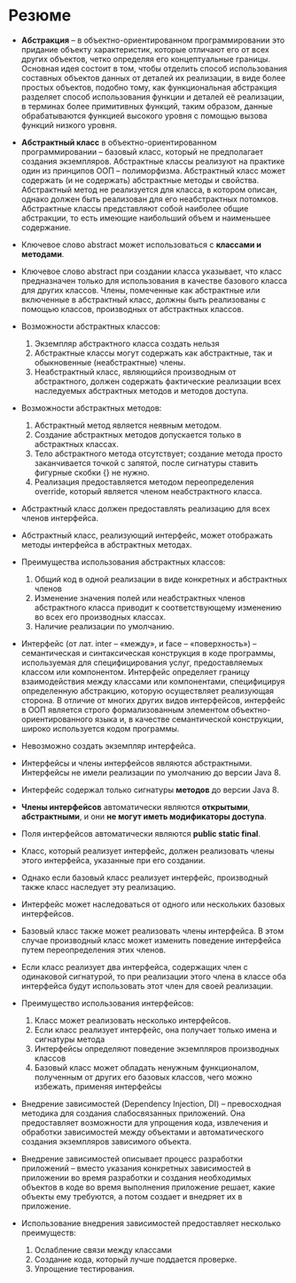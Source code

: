 # Резюме
- **Абстракция** – в объектно-ориентированном программировании это придание объекту характеристик, которые отличают его от всех других объектов, четко определяя его концептуальные границы. Основная идея состоит в том, чтобы отделить способ использования составных объектов данных от деталей их реализации, в виде более простых объектов, подобно тому, как функциональная абстракция разделяет способ использования функции и деталей её реализации, в терминах более примитивных функций, таким образом, данные обрабатываются функцией высокого уровня с помощью вызова функций низкого уровня.  
- **Абстрактный класс** в объектно-ориентированном программировании – базовый класс, который не предполагает создания экземпляров. Абстрактные классы реализуют на практике один из принципов ООП – полиморфизма. Абстрактный класс может содержать (и не содержать) абстрактные методы и свойства. Абстрактный метод не реализуется для класса, в котором описан, однако должен быть реализован для его неабстрактных потомков. Абстрактные классы представляют собой наиболее общие абстракции, то есть имеющие наибольший объем и наименьшее содержание.  
- Ключевое слово abstract может использоваться с **классами и методами**.  
- Ключевое слово abstract при создании класса указывает, что класс предназначен только для использования в качестве базового класса для других классов. Члены, помеченные как абстрактные или включенные в абстрактный класс, должны быть реализованы с помощью классов, производных от абстрактных классов.  
- Возможности абстрактных классов:
  1. Экземпляр абстрактного класса создать нельзя
  2. Абстрактные классы могут содержать как абстрактные, так и обыкновенные (неабстрактные) члены.
  3. Неабстрактный класс, являющийся производным от абстрактного, должен содержать фактические реализации всех наследуемых абстрактных методов и методов доступа.

- Возможности абстрактных методов:
  1. Абстрактный метод является неявным методом.
  2. Создание абстрактных методов допускается только в абстрактных классах.
  3. Тело абстрактного метода отсутствует; создание метода просто заканчивается точкой с запятой, после сигнатуры ставить фигурные скобки {} не нужно.
  4. Реализация предоставляется методом переопределения override, который является членом неабстрактного класса.

- Абстрактный класс должен предоставлять реализацию для всех членов интерфейса.  
- Абстрактный класс, реализующий интерфейс, может отображать методы интерфейса в абстрактных методах.  
- Преимущества использования абстрактных классов:
  1. Общий код в одной реализации в виде конкретных и абстрактных членов
  2. Изменение значения полей или неабстрактных членов абстрактного класса приводит к соответствующему изменению во всех его производных классах.
  3. Наличие реализации по умолчанию.

- Интерфейс (от лат. inter – «между», и face – «поверхность») – семантическая и синтаксическая конструкция в коде программы, используемая для специфицирования услуг, предоставляемых классом или компонентом. Интерфейс определяет границу взаимодействия между классами или компонентами, специфицируя определенную абстракцию, которую осуществляет реализующая сторона. В отличие от многих других видов интерфейсов, интерфейс в ООП является строго формализованным элементом объектно-ориентированного языка и, в качестве семантической конструкции, широко используется кодом программы.  
- Невозможно создать экземпляр интерфейса.  
- Интерфейсы и члены интерфейсов являются абстрактными. Интерфейсы не имели реализации по умолчанию до версии Java 8.  
- Интерфейс содержал только сигнатуры **методов** до версии Java 8.  
- **Члены интерфейсов** автоматически являются **открытыми**, **абстрактными**, и они **не могут иметь модификаторы доступа**.  
- Поля интерфейсов автоматически являются **public static final**.  
- Класс, который реализует интерфейс, должен реализовать члены этого интерфейса, указанные при его создании.  
- Однако если базовый класс реализует интерфейс, производный также класс наследует эту реализацию.  
- Интерфейс может наследоваться от одного или нескольких базовых интерфейсов.  
- Базовый класс также может реализовать члены интерфейса. В этом случае производный класс может изменить поведение интерфейса путем переопределения этих членов.  
- Если класс реализует два интерфейса, содержащих член с одинаковой сигнатурой, то при реализации этого члена в классе оба интерфейса будут использовать этот член для своей реализации.  
- Преимущество использования интерфейсов:
  1. Класс может реализовать несколько интерфейсов.
  2. Если класс реализует интерфейс, она получает только имена и сигнатуры метода
  3. Интерфейсы определяют поведение экземпляров производных классов
  4. Базовый класс может обладать ненужным функционалом, полученным от других его базовых классов, чего можно избежать, применяя интерфейсы

- Внедрение зависимостей (Dependency Injection, DI) – превосходная методика для создания слабосвязанных приложений. Она предоставляет возможности для упрощения кода, извлечения и обработки зависимостей между объектами и автоматического создания экземпляров зависимого объекта.
- Внедрение зависимостей описывает процесс разработки приложений – вместо указания конкретных зависимостей в приложении во время разработки и создания необходимых объектов в коде во время выполнения приложение решает, какие объекты ему требуются, а потом создает и внедряет их в приложение.  
- Использование внедрения зависимостей предоставляет несколько преимуществ:
  1. Ослабление связи между классами
  2. Создание кода, который лучше поддается проверке.
  3. Упрощение тестирования.
